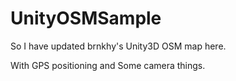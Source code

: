 # UnityOSMSample

So I have updated brnkhy's Unity3D OSM map here.

With GPS positioning and Some camera things.